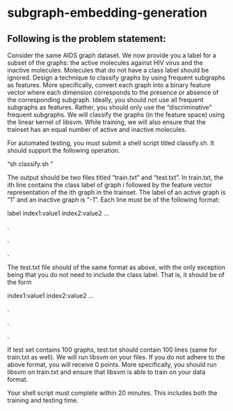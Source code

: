 # subgraph-embedding-generation

## Following is the problem statement:

Consider the same AIDS graph dataset. We now provide you a label for a subset of the graphs: the active molecules against HIV virus and the inactive molecules. Molecules that do not have a class label should be ignored. Design a technique to classify graphs by using frequent subgraphs as features. More specifically, convert each graph into a binary feature vector where each dimension corresponds to the presence or absence of the corresponding subgraph. Ideally, you should not use all frequent subgraphs as features. Rather, you should only use the “discriminative” frequent subgraphs. We will classify the graphs (in the feature space) using the linear kernel of libsvm. While training, we will also ensure that the trainset has an equal number of active and inactive molecules.

For automated testing, you must submit a shell script titled classify.sh. It should support the following operation.

“sh classify.sh <trainset filename containing graphs> <active graph IDs filename> <inactive graph IDs filename> <testset filename containing graphs>”

The output should be two files titled “train.txt” and “test.txt”. In train.txt, the ith line contains the class label of graph i followed by the feature vector representation of the ith graph in the trainset. The label of an active graph is “1” and an inactive graph is “-1”. Each line must be of the following format:

label index1:value1 index2:value2 ...

.

.

.

The test.txt file should of the same format as above, with the only exception being that you do not need to include the class label. That is, it should be of the form

index1:value1 index2:value2 ...

.

.

.

If test set contains 100 graphs, test.txt should contain 100 lines (same for train.txt as well). We will run libsvm on your files. If you do not adhere to the above format, you will receive 0 points. More specifically, you should run libsvm on train.txt and ensure that libsvm is able to train on your data format.

Your shell script must complete within 20 minutes. This includes both the training and testing time.
